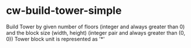 # cw-build-tower-simple
Build Tower by given number of floors (integer and always greater than 0) and the block size (width, height) (integer pair and always greater than (0, 0))  Tower block unit is represented as '*'
